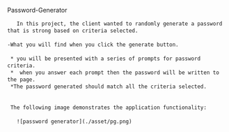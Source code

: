  Password-Generator

       In this project, the client wanted to randomly generate a password that is strong based on criteria selected. 

    -What you will find when you click the generate button.

     * you will be presented with a series of prompts for password criteria.
     *  when you answer each prompt then the password will be written to the page. 
     *The password generated should match all the criteria selected. 


     The following image demonstrates the application functionality:
       
       ![password generator](./asset/pg.png)